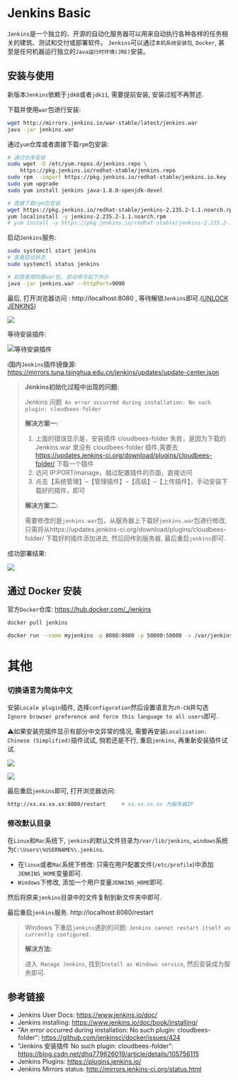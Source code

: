 # Jenkins Basic

`Jenkins`是一个独立的、开源的自动化服务器可以用来自动执行各种各样的任务相关的建筑、测试和交付或部署软件。 `Jenkins`可以通过`本机系统安装包`, `Docker`, 甚至是任何机器运行独立的`Java运行时环境(JRE)`安装。

## 安装与使用

新版本`Jenkins`依赖于`jdk8`或者`jdk11`, 需要提前安装, 安装过程不再赘述.

下载并使用`war`包进行安装:

```bash
wget http://mirrors.jenkins.io/war-stable/latest/jenkins.war
java -jar jenkins.war
```

通过`yum`仓库或者直接下载`rpm`包安装:

```bash
# 通过仓库安装
sudo wget -O /etc/yum.repos.d/jenkins.repo \
    https://pkg.jenkins.io/redhat-stable/jenkins.repo
sudo rpm --import https://pkg.jenkins.io/redhat-stable/jenkins.io.key
sudo yum upgrade
sudo yum install jenkins java-1.8.0-openjdk-devel

# 直接下载rpm包安装
wget https://pkg.jenkins.io/redhat-stable/jenkins-2.235.2-1.1.noarch.rpm
yum localinstall -y jenkins-2.235.2-1.1.noarch.rpm
# yum install -y https://pkg.jenkins.io/redhat-stable/jenkins-2.235.2-1.1.noarch.rpm
```

启动`Jenkins`服务:

```bash
sudo systemctl start jenkins
# 查看启动状态
sudo systemctl status jenkins

# 如若使用的是war包, 启动命令如下所示
java -jar jenkins.war --httpPort=9090
```

最后, 打开浏览器访问 : http://localhost:8080 , 等待解锁`Jenkins`即可.([UNLOCK JENKINS](https://www.jenkins.io/doc/book/installing/#unlocking-jenkins))

![](http://agou-images.oss-cn-qingdao.aliyuncs.com/blog-images/CI%26CD/jenkins-1.png)

等待安装插件:

![等待安装插件](http://agou-images.oss-cn-qingdao.aliyuncs.com/blog-images/CI%26CD/jenkins-2.png)

:information_source:国内`Jenkins`插件镜像源: https://mirrors.tuna.tsinghua.edu.cn/jenkins/updates/update-center.json

> **Jenkins初始化过程中出现的问题:** 
>
> Jenkins 问题` An error occurred during installation: No such plugin: cloudbees-folder`
>
> **解决方案一:**
>
> 1. 上面的错误显示是，安装插件 cloudbees-folder 失败，是因为下载的 Jenkins.war 里没有 cloudbees-folder 插件,需要去 https://updates.jenkins-ci.org/download/plugins/cloudbees-folder/ 下载一个插件
> 2. 访问 IP:PORT/manage，越过配置插件的页面，直接访问
> 3. 点击【系统管理】–【管理插件】–【高级】–【上传插件】，手动安装下载好的插件，即可
>
> **解决方案二:** 
>
> 需要修改的是`jenkins.war`包，从服务器上下载好`jenkins.war`包进行修改, 只需将从https://updates.jenkins-ci.org/download/plugins/cloudbees-folder/ 下载好的插件添加进去, 然后回传到服务器, 最后重启`jenkins`即可.

成功部署结果:

![](https://agou-images.oss-cn-qingdao.aliyuncs.com/blog-images/CI%26CD/jenkins-3.png)

## 通过 Docker 安装

官方`Docker`仓库: https://hub.docker.com/_/jenkins

```bash
docker pull jenkins

docker run --name myjenkins -p 8080:8080 -p 50000:50000 -v /var/jenkins_home jenkins
```

# 其他

### 切换语言为简体中文

安装`Locale plugin`插件, 选择`configuration`然后设置语言为`zh-CN`并勾选` Ignore browser preference and force this language to all users`即可.

:warning:如果安装完插件显示有部分中文异常的情况, 需要再安装`Localization: Chinese (Simplified)`插件试试, 倘若还是不行, 重启`jenkins`, 再重新安装插件试试.

![](https://agou-images.oss-cn-qingdao.aliyuncs.com/blog-images/CI%26CD/jenkins-4.png)

![](https://agou-images.oss-cn-qingdao.aliyuncs.com/blog-images/CI%26CD/jenkins-5.png)

最后重启`jenkins`即可, 打开浏览器访问:

```bash
http://xx.xx.xx.xx:8080/restart 	# xx.xx.xx.xx 为服务器IP
```

### 修改默认目录

在`Linux`和`Mac`系统下, `jenkins`的默认文件目录为`/var/lib/jenkins`, `windows`系统为`C:\Users\%USERNAME%\.jenkins`.

- 在`linux`或者`Mac`系统下修改:  只需在用户配置文件(`/etc/profile`)中添加`JENKINS_HOME`变量即可.
- `Windows`下修改, 添加一个用户变量`JENKINS_HOME`即可.

然后将原来`jenkins`目录中的文件复制到新文件夹中即可.

最后重启`jenkins`服务. http://localhost:8080/restart 

> Windows 下重启`jenkins`遇到的问题: `Jenkins cannot restart itself as currently configured.`
>
> **解决方法:**
>
> 进入` Manage Jenkins`, 找到`Install as Windows service`, 然后安装成为服务即可.

## 参考链接

- Jenkins User Docs: https://www.jenkins.io/doc/
- Jenkins installing: https://www.jenkins.io/doc/book/installing/
- "An error occurred during installation: No such plugin: cloudbees-folder": https://github.com/jenkinsci/docker/issues/424
- "Jenkins 安装插件 No such plugin: cloudbees-folder": https://blog.csdn.net/dhq779626019/article/details/105756115
- Jenkins Plugins: https://plugins.jenkins.io/
- Jenkins  Mirrors  status: http://mirrors.jenkins-ci.org/status.html

